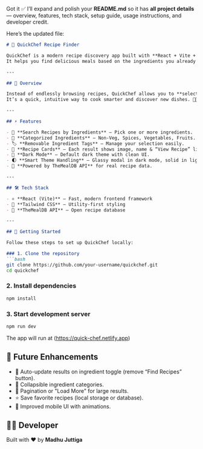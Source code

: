 Got it ✅ I’ll expand and polish your **README.md** so it has **all project details** — overview, features, tech stack, setup guide, usage instructions, and developer credit.

Here’s the updated file:

````markdown
# 🍳 QuickChef Recipe Finder

QuickChef is a modern recipe discovery app built with **React + Vite + Tailwind CSS**.  
It helps you find delicious meals based on the ingredients you already have at home, powered by [TheMealDB API](https://www.themealdb.com/).

---

## 📖 Overview

Instead of endlessly browsing recipes, QuickChef allows you to **select multiple ingredients** and instantly see only the recipes that include **all of them**.  
It’s a quick, intuitive way to cook smarter and discover new dishes. 👨‍🍳

---

## ⚡ Features

- 🔎 **Search Recipes by Ingredients** – Pick one or more ingredients.  
- 🍗 **Categorized Ingredients** – Non-Veg, Spices, Vegetables, Fruits.  
- 🏷 **Removable Ingredient Tags** – Manage your selection easily.  
- 🥘 **Recipe Cards** – Each result shows image, name & “View Recipe” link.  
- 🌙 **Dark Mode** – Default dark theme with clean UI.  
- 🌓 **Smart Theme Handling** – Glassy modal in dark mode, solid in light mode.  
- 🔗 **Powered by TheMealDB API** for real recipe data.  

---

## 🛠 Tech Stack

- ⚛️ **React (Vite)** – Fast, modern frontend framework  
- 🎨 **Tailwind CSS** – Utility-first styling  
- 🍴 **TheMealDB API** – Open recipe database  

---

## 🚀 Getting Started

Follow these steps to set up QuickChef locally:

### 1. Clone the repository
```bash
git clone https://github.com/your-username/quickchef.git
cd quickchef
````

### 2. Install dependencies

```bash
npm install
```

### 3. Start development server

```bash
npm run dev
```

The app will run at (https://quick-chef.netlify.app)




## 🎯 Future Enhancements

* 🔄 Auto-update results on ingredient toggle (remove “Find Recipes” button).
* 📂 Collapsible ingredient categories.
* 📑 Pagination or "Load More" for large results.
* ⭐ Save favorite recipes (local storage or database).
* 📱 Improved mobile UI with animations.


## 👨‍💻 Developer

Built with ❤️ by **Madhu Juttiga**
